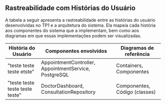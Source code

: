 ## Rastreabilidade com Histórias do Usuário

A tabela a seguir apresenta a rastreabilidade entre as histórias do usuário desenvolvidas no TP1 e a arquitetura do sistema. Ela mapeia cada história aos componentes do sistema que a implementam, bem como aos diagramas em que essas implementações podem ser visualizadas.

| História do Usuário                                             | Componentes envolvidos                                   | Diagramas de referência            |
|------------------------------------------------------------------|----------------------------------------------------------|------------------------------------|
| "teste teste teste etste"                     | AppointmentController, AppointmentService, PostgreSQL     | Containers, Componentes            |
| "teste teste teste teste teste"         | DoctorDashboard, ConsultationRepository                  | Componentes, Código (classes)      |

